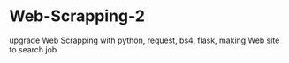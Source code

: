 # Web-Scrapping-2
upgrade Web Scrapping with python, request, bs4, flask, making Web site to search job
